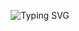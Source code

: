 <p align="center">
  <img src="https://readme-typing-svg.herokuapp.com?font=Lobster&pause=1000&width=600&lines=Hola+Amigo" alt="Typing SVG">
</p>

